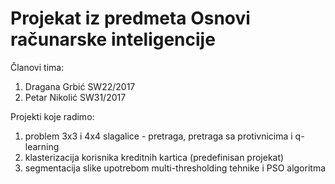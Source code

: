 # Projekat iz predmeta Osnovi računarske inteligencije

Članovi tima:
1. Dragana Grbić SW22/2017
2. Petar Nikolić SW31/2017

Projekti koje radimo:
1. problem 3x3 i 4x4 slagalice - pretraga, pretraga sa protivnicima i q-learning
2. klasterizacija korisnika kreditnih kartica (predefinisan projekat)
3. segmentacija slike upotrebom multi-thresholding tehnike i PSO algoritma
